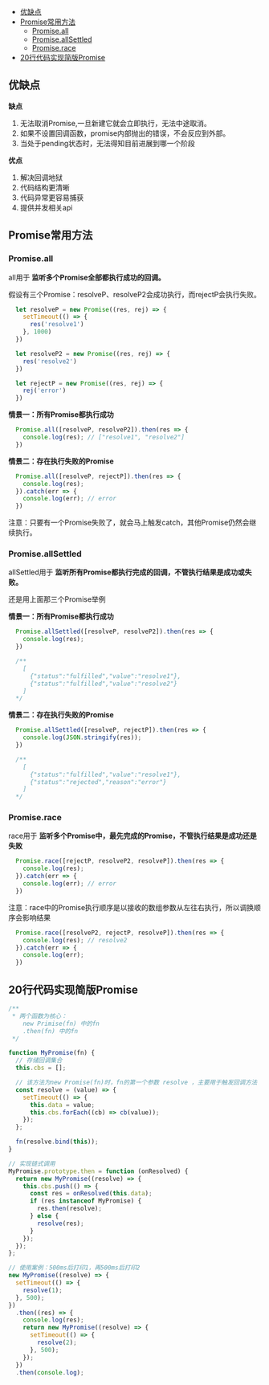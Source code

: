 - [优缺点](#优缺点)
- [Promise常用方法](#promise常用方法)
  - [Promise.all](#promiseall)
  - [Promise.allSettled](#promiseallsettled)
  - [Promise.race](#promiserace)
- [20行代码实现简版Promise](#20行代码实现简版promise)

## 优缺点

**缺点**

1. 无法取消Promise,一旦新建它就会立即执行，无法中途取消。
2. 如果不设置回调函数，promise内部抛出的错误，不会反应到外部。
3. 当处于pending状态时，无法得知目前进展到哪一个阶段

**优点**

1. 解决回调地狱
2. 代码结构更清晰
3. 代码异常更容易捕获
4. 提供并发相关api

## Promise常用方法

### Promise.all
all用于 **监听多个Promise全部都执行成功的回调。**

假设有三个Promise：resolveP、resolveP2会成功执行，而rejectP会执行失败。
```javascript
  let resolveP = new Promise((res, rej) => {
    setTimeout(() => {
      res('resolve1')
    }, 1000)
  })

  let resolveP2 = new Promise((res, rej) => {
    res('resolve2')
  })

  let rejectP = new Promise((res, rej) => {
    rej('error')
  })
```

**情景一：所有Promise都执行成功**
```javascript
  Promise.all([resolveP, resolveP2]).then(res => {
    console.log(res); // ["resolve1", "resolve2"]
  })
```

**情景二：存在执行失败的Promise**
```javascript
  Promise.all([resolveP, rejectP]).then(res => {
    console.log(res);
  }).catch(err => {
    console.log(err); // error
  })
```

注意：只要有一个Promise失败了，就会马上触发catch，其他Promise仍然会继续执行。

### Promise.allSettled
allSettled用于 **监听所有Promise都执行完成的回调，不管执行结果是成功或失败。** 

还是用上面那三个Promise举例

**情景一：所有Promise都执行成功**
```javascript
  Promise.allSettled([resolveP, resolveP2]).then(res => {
    console.log(res);
  })

  /**
    [
      {"status":"fulfilled","value":"resolve1"},
      {"status":"fulfilled","value":"resolve2"}
    ]
  */
```

**情景二：存在执行失败的Promise**

```javascript
  Promise.allSettled([resolveP, rejectP]).then(res => {
    console.log(JSON.stringify(res));
  })

  /**
    [
      {"status":"fulfilled","value":"resolve1"},
      {"status":"rejected","reason":"error"}
    ]
  */
```

### Promise.race
race用于 **监听多个Promise中，最先完成的Promise，不管执行结果是成功还是失败**

```javascript
  Promise.race([rejectP, resolveP2, resolveP]).then(res => {
    console.log(res);
  }).catch(err => {
    console.log(err); // error
  })
```

注意：race中的Promise执行顺序是以接收的数组参数从左往右执行，所以调换顺序会影响结果

```javascript
  Promise.race([resolveP2, rejectP, resolveP]).then(res => {
    console.log(res); // resolve2
  }).catch(err => {
    console.log(err);
  })
```

## 20行代码实现简版Promise

```javascript
/**
 * 两个函数为核心：
    new Primise(fn) 中的fn
    .then(fn) 中的fn
 */

function MyPromise(fn) {
  // 存储回调集合
  this.cbs = [];

  // 该方法为new Promise(fn)时，fn的第一个参数 resolve ，主要用于触发回调方法
  const resolve = (value) => {
    setTimeout(() => {
      this.data = value;
      this.cbs.forEach((cb) => cb(value));
    });
  };

  fn(resolve.bind(this));
}

// 实现链式调用
MyPromise.prototype.then = function (onResolved) {
  return new MyPromise((resolve) => {
    this.cbs.push(() => {
      const res = onResolved(this.data);
      if (res instanceof MyPromise) {
        res.then(resolve);
      } else {
        resolve(res);
      }
    });
  });
};

// 使用案例：500ms后打印1，再500ms后打印2
new MyPromise((resolve) => {
  setTimeout(() => {
    resolve(1);
  }, 500);
})
  .then((res) => {
    console.log(res);
    return new MyPromise((resolve) => {
      setTimeout(() => {
        resolve(2);
      }, 500);
    });
  })
  .then(console.log);
```